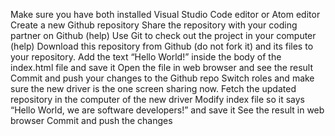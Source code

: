 Make sure you have both installed Visual Studio Code editor or Atom editor 
Create a new Github repository
Share the repository with your coding partner on Github (help)
Use Git to check out the project in your computer (help)
Download this repository from Github (do not fork it) and its files to your repository.
Add the text “Hello World!” inside the body of the index.html file and save it
Open the file in web browser and see the result
Commit and push your changes to the Github repo
Switch roles and make sure the new driver is the one screen sharing now. 
Fetch the updated repository in the computer of the new driver
Modify index file so it says “Hello World, we are software developers!” and save it
See the result in web browser
Commit and push the changes
